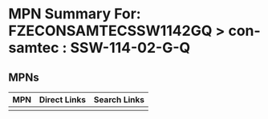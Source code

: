 



# MPN Summary For: FZECONSAMTECSSW1142GQ > con-samtec : SSW-114-02-G-Q

## MPNs
  

|MPN|Direct Links|Search Links|
| :--- | :--- | :--- |
||||

